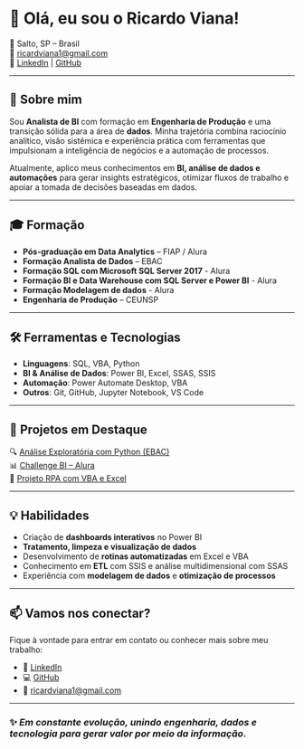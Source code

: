 # 👋 Olá, eu sou o Ricardo Viana!

📍 Salto, SP – Brasil  
📧 ricardviana1@gmail.com  
🔗 [LinkedIn](https://www.linkedin.com/in/ricardvviana/) | [GitHub](https://github.com/RicardViana)

---

## 🎯 Sobre mim

Sou **Analista de BI** com formação em **Engenharia de Produção** e uma transição sólida para a área de **dados**. Minha trajetória combina raciocínio analítico, visão sistêmica e experiência prática com ferramentas que impulsionam a inteligência de negócios e a automação de processos.

Atualmente, aplico meus conhecimentos em **BI, análise de dados e automações** para gerar insights estratégicos, otimizar fluxos de trabalho e apoiar a tomada de decisões baseadas em dados.

---

## 🎓 Formação

- **Pós-graduação em Data Analytics** – FIAP / Alura  
- **Formação Analista de Dados** – EBAC
- **Formação SQL com Microsoft SQL Server 2017** - Alura
- **Formação BI e Data Warehouse com SQL Server e Power BI** - Alura
- **Formação Modelagem de dados** - Alura
- **Engenharia de Produção** – CEUNSP  

---

## 🛠️ Ferramentas e Tecnologias

- **Linguagens**: SQL, VBA, Python
- **BI & Análise de Dados**: Power BI, Excel, SSAS, SSIS
- **Automação**: Power Automate Desktop, VBA
- **Outros**: Git, GitHub, Jupyter Notebook, VS Code

---

## 🚀 Projetos em Destaque

🔍 [Análise Exploratória com Python (EBAC)](https://github.com/RicardViana/analise-exploratoria-ebac)  
📊 [Challenge BI – Alura](https://github.com/RicardViana/challenge-bi-alura)  
🤖 [Projeto RPA com VBA e Excel](https://github.com/RicardViana/projeto-rpa-vba-excel)

---

## 💡 Habilidades

- Criação de **dashboards interativos** no Power BI
- **Tratamento, limpeza e visualização de dados**
- Desenvolvimento de **rotinas automatizadas** em Excel e VBA
- Conhecimento em **ETL** com SSIS e análise multidimensional com SSAS
- Experiência com **modelagem de dados** e **otimização de processos**

---

## 📫 Vamos nos conectar?

Fique à vontade para entrar em contato ou conhecer mais sobre meu trabalho:

- 💼 [LinkedIn](https://www.linkedin.com/in/ricardvviana/)
- 💻 [GitHub](https://github.com/RicardViana)
- 📧 ricardviana1@gmail.com

---

### ✨ *Em constante evolução, unindo engenharia, dados e tecnologia para gerar valor por meio da informação.*
